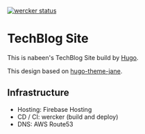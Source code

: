 [![wercker status](https://app.wercker.com/status/b3bf8b5b13a13a2432ccd3989e3c7a0f/s/master "wercker status")](https://app.wercker.com/project/byKey/b3bf8b5b13a13a2432ccd3989e3c7a0f)

# TechBlog Site

This is nabeen's TechBlog Site build by [Hugo](https://gohugo.io/).

This design based on [hugo\-theme\-jane](https://github.com/xianmin/hugo-theme-jane).

## Infrastructure

* Hosting: Firebase Hosting
* CD / CI: wercker (build and deploy)
* DNS: AWS Route53
